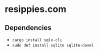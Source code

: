 # resippies.com

## Dependencies

* `cargo install sqlx-cli`
* `sudo dnf install sqlite sqlite-devel`